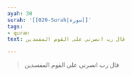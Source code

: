 ```yaml
---
ayah: 30
surah: '[[029-Surah|سورة]]'
tags:
- quran
text: قال رب انصرني على القوم المفسدين

---
```

> قال رب انصرني على القوم المفسدين
